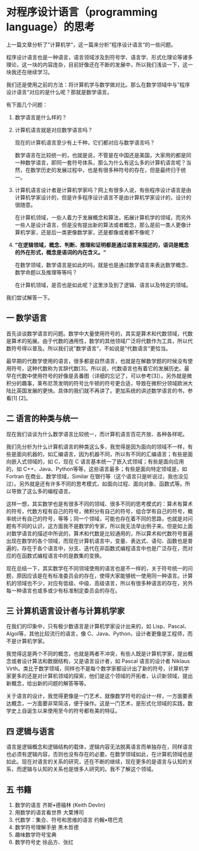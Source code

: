 # 对程序设计语言（programming language）的思考

上一篇文章分析了”计算机学“，这一篇来分析”程序设计语言“的一些问题。

程序设计语言也是一种语言，语言领域涉及到符号学、语言学、形式化理论等诸多理论，这一块的内容庞杂，目前好像还在不断的发展中，所以我们浅谈一下，这一块我还在继续学习。

我们还是使用之前的方法：将计算机学与数学做对比。那么在数学领域中与”程序设计语言“对应的是什么呢？那就是数学语言。

有下面几个问题：

1. 数学语言是什么样的？

2. 计算机语言就是对应数学语言吗？

   现在的计算机语言至少有上千种，它们都对应与数学语言吗？

   数学语言在比较统一的，也就是说，不管是在中国还是美国，大家用的都是同一种数学语言，即同一套符号体系，那么为什么有这么多的计算机语言呢？当然，在数学历史的发展过程中，也是有很多种符号的存在，但是最终归于统一。

3. 计算机语言设计者是计算机学家吗？网上有很多人说，有些程序设计语言是由计算机学家设计的，但是许多程序设计语言不是由计算机学家设计的，设计的很随意。

   在计算机领域，一些人着力于发展概念和算法，拓展计算机学的领域，而另外一些人是设计语言，但是没有提出新的算法或者概念，那么是前一类人更像计算机学家，还是后一类更像数学家，还是都像或者都不像呢？

4. **”在逻辑领域，概念、判断、推理和证明都是通过语言来描述的，语词是概念的外在形式，概念是语词的内在含义。“**

   在数学领域，数学语言是如此的吗，就是也是通过数学语言来表达数学概念、数学命题以及推理等等吗？

   在计算机领域，是否也是如此呢？这里涉及到了逻辑、语言以及特定的领域。

   



我们尝试解答一下。

## 一 数学语言

首先谈谈数学语言的问题。数学中大量使用符号的，其实是算术和代数领域，代数是算术的拓展。由于代数的通用性，数学的其他领域广泛将代数作为工具，所以代数符号得以普及。所以我们说”数学语言“，不如说是”代数语言“更恰当。

最早期的代数学使用的语言，很多都是自然语言，也就是在解数学题的时候没有使用符号，这种代数称为言辞代数[3]。所以说，代数语言也有着它的发展历史。最早在代数中使用符号的好像是丢番图（详细的忘记了，可以参考[3]）。另外就是微积分的趣事，莱布尼茨发明的符号比牛顿的符号更合适，导致在微积分领域欧洲大陆比英国发展的更快。具体的我们就不再讲了。更加系统的讲述数学语言的书，参看[1] [2]。



## 二 语言的种类与统一

现在我们谈谈为什么数学语言比较统一，而计算机语言百花齐放、各种各样呢。

我们先分析为什么计算机语言的种类这么多，我觉得是因为面向的领域不一样，有些是面向机器的，如汇编语言，因为机器不同，所以有不同的汇编语言；有些是面向嵌入式领域的，如 C，现在 C 语言基本统一了嵌入式领域；有些是面向应用的，如 C++、Java、Python等等，这些语言最多；有些是面向特定领域是，如 Fortran 在商业、数学领域，Similar 在银行等（这个语言只是听说过，我也没见过）。另外就是还有许多不同的思考模式，如面向过程、面向对象、函数式等。所以导致了这么多的编程语言。

这样一想，其实数学也是有很多不同的领域、很多不同的思考模式的：算术有算术的符号，代数方程有自己的符号，微积分有自己的符号，组合学有自己的符号，概率统计有自己的符号，等等；同一个领域，可能也存在着不同的思路，也就是对问题有不同的认识，这方面我不是数学的专家，所以我无法举出例子来。但是如上面对数学语言的描述中所说的，算术和代数是比较通用的，所以算术和代数符号普遍出现在数学的各个领域，而现在计算机语言中，变量、表达式、语句、函数也是普遍的，存在于各个语言中，分支、迭代在非函数式编程语言中也是广泛存在，而对应的在函数式编程语言中的是数集的变换。

现在总结一下，其实数学在不同领域使用的语言也是不一样的，关于符号统一的问题，原因应该是在有标准委员会的存在，使得大家能够统一使用同一种语言。计算机的领域也不少，对应有低级、中级、高级语言，所以有很多种语言的存在，另外每一种语言也或多或少有标准制定委员会的存在。



## 三 计算机语言设计者与计算机学家

在我们的印象中，只有极少数语言是计算机学家设计出来的，如 Lisp、Pascal、Algol等，其他比较流行的语言，像 C、Java、Python，设计者更像是工程师，而不是计算机学家。

我觉得这是两个不同的概念，也就是两者不冲突，有些人既是计算机学家，提出概念或者设计算法和数据结构，又是语言设计者，如 Pascal 语言的设计者 Niklaus Virth。类比于数学领域，同样也不是每个数学家都设计出了新的符号，计算机学家更多的还是对计算机领域的探索，他们是这个领域的开拓者，认识新领域，提出新概念，给出新的问题的解答等等。

关于语言的设计，我觉得更像是一门艺术，就像数学符号的设计一样，一方面要表达概念，一方面要非常简洁，便于操作。这是一门艺术，是形式化领域的实践，数学史上自诞生以来使用至今的符号都有美的特征。



## 四 逻辑与语言

语言是逻辑概念和逻辑结构的载体，逻辑内容无法脱离语言而单独存在，同样语言也必须有逻辑内容，否则也没有存在的必要。在数学领域如此，在计算机领域也是如此。现在对语言的关系的研究，还在不断的继续，现在更多的是语言与认知的关系，而逻辑与认知的关系也是很多人研究的。我不了解这个领域。



## 五 书籍

1. 数学的语言    齐斯•德福林 (Keith Devlin)
2. 用数学的语言看世界     大栗博司 
3. 代数学：集合、符号和思维的语言    约翰•塔巴克
4. 数学符号理解手册   黑木哲德 
5. 趣味数学符号宝典 
6. 数学符号史    徐品方、张红 